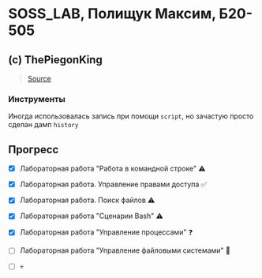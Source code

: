 # SOSS_LAB, Полищук Максим, Б20-505

## (c) ThePiegonKing

> [Source](https://github.com/efanov/mephi/wiki/%D0%91%D0%B5%D0%B7%D0%BE%D0%BF%D0%B0%D1%81%D0%BD%D0%BE%D1%81%D1%82%D1%8C-%D0%BE%D0%BF%D0%B5%D1%80%D0%B0%D1%86%D0%B8%D0%BE%D0%BD%D0%BD%D1%8B%D1%85-%D1%81%D0%B8%D1%81%D1%82%D0%B5%D0%BC) 

### **Инструменты**

Иногда использовалась запись при помощи ``script``, но зачастую просто сделан дамп ``history``


## Прогресс

- [x] Лабораторная работа "Работа в командной строке" ⚠️
- [x] Лабораторная работа. Управление правами доступа ✅
- [x] Лабораторная работа. Поиск файлов ⚠️
- [x] Лабораторная работа "Сценарии Bash" ⚠️
- [x] Лабораторная работа "Управление процессами" ❓
- [ ] Лабораторная работа "Управление файловыми системами" 🚧
- [ ] 💀



